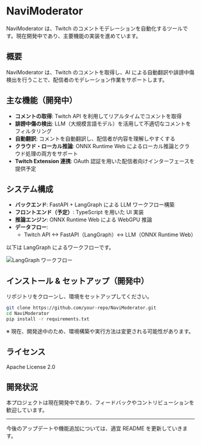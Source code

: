 # NaviModerator

NaviModerator は、Twitch のコメントモデレーションを自動化するツールです。現在開発中であり、主要機能の実装を進めています。

## 概要
NaviModerator は、Twitch のコメントを取得し、AI による自動翻訳や誹謗中傷検出を行うことで、配信者のモデレーション作業をサポートします。

## 主な機能（開発中）
- **コメントの取得**: Twitch API を利用してリアルタイムでコメントを取得
- **誹謗中傷の検出**: LLM（大規模言語モデル）を活用して不適切なコメントをフィルタリング
- **自動翻訳**: コメントを自動翻訳し、配信者が内容を理解しやすくする
- **クラウド・ローカル推論**: ONNX Runtime Web によるローカル推論とクラウド処理の両方をサポート
- **Twitch Extension 連携**: OAuth 認証を用いた配信者向けインターフェースを提供予定

## システム構成
- **バックエンド**: FastAPI + LangGraph による LLM ワークフロー構築
- **フロントエンド（予定）**: TypeScript を用いた UI 実装
- **推論エンジン**: ONNX Runtime Web による WebGPU 推論
- **データフロー**:
  - Twitch API <-> FastAPI（LangGraph）<-> LLM（ONNX Runtime Web）

以下は LangGraph によるワークフローです。

![LangGraph ワークフロー](/workspaces/navimoderator/images/Navimoderator-2025-03-14.png)

## インストール & セットアップ（開発中）
リポジトリをクローンし、環境をセットアップしてください。

```bash
git clone https://github.com/your-repo/NaviModerator.git
cd NaviModerator
pip install -r requirements.txt
```

※ 現在、開発途中のため、環境構築や実行方法は変更される可能性があります。

## ライセンス
Apache License 2.0

## 開発状況
本プロジェクトは現在開発中であり、フィードバックやコントリビューションを歓迎しています。

---

今後のアップデートや機能追加については、適宜 README を更新していきます。

